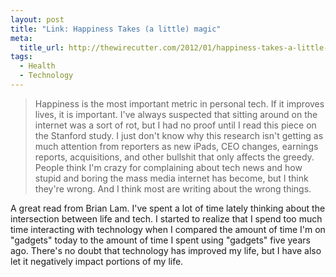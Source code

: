 ```yaml
--- 
layout: post
title: "Link: Happiness Takes (a little) magic"
meta: 
  title_url: http://thewirecutter.com/2012/01/happiness-takes-a-little-magic/
tags: 
  - Health
  - Technology
---
```


<blockquote>Happiness is the most important metric in personal tech. If it improves lives, it is important. I've always suspected that sitting around on the internet was a sort of rot, but I had no proof until I read this piece on the Stanford study. I just don't know why this research isn't getting as much attention from reporters as new iPads, CEO changes, earnings reports, acquisitions, and other bullshit that only affects the greedy. People think I'm crazy for complaining about tech news and how stupid and boring the mass media internet has become, but I think they're wrong. And I think most are writing about the wrong things.</blockquote>

A great read from Brian Lam. I've spent a lot of time lately thinking about the intersection between life and tech. I started to realize that I spend too much time interacting with technology when I compared the amount of time I'm on "gadgets" today to the amount of time I spent using "gadgets" five years ago. There's no doubt that technology has improved my life, but I have also let it negatively impact portions of my life.